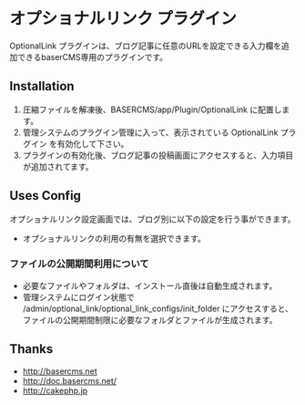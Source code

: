 # オプショナルリンク プラグイン #

OptionalLink プラグインは、ブログ記事に任意のURLを設定できる入力欄を追加できるbaserCMS専用のプラグインです。


## Installation ##

1. 圧縮ファイルを解凍後、BASERCMS/app/Plugin/OptionalLink に配置します。
2. 管理システムのプラグイン管理に入って、表示されている OptionalLink プラグイン を有効化して下さい。
3. プラグインの有効化後、ブログ記事の投稿画面にアクセスすると、入力項目が追加されてます。


## Uses Config ##

オプショナルリンク設定画面では、ブログ別に以下の設定を行う事ができます。

* オプショナルリンクの利用の有無を選択できます。

### ファイルの公開期間利用について

* 必要なファイルやフォルダは、インストール直後は自動生成されます。
* 管理システムにログイン状態で /admin/optional_link/optional_link_configs/init_folder にアクセスすると、ファイルの公開期間制限に必要なフォルダとファイルが生成されます。


## Thanks ##

- http://basercms.net
- http://doc.basercms.net/
- http://cakephp.jp
